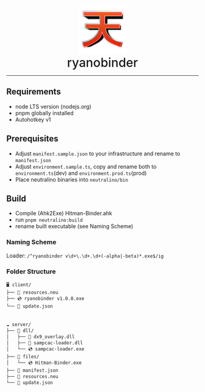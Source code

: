 <div align="center">
    <img src="src/assets/images/logo.png" width="128px" />
</div>

<div align="center" style="font-size: 32px; font-weight: 500">
    ryanobinder
</div>

---

## Requirements

- node LTS version (nodejs.org)
- pnpm globally installed
- Autohotkey v1

## Prerequisites

- Adjust `manifest.sample.json` to your infrastructure and rename to `manifest.json`
- Adjust `environment.sample.ts`, copy and rename both to `environment.ts`(dev) and `environment.prod.ts`(prod)
- Place neutralino binaries into `neutralino/bin`

## Build

- Compile (Ahk2Exe) Hitman-Binder.ahk
- run `pnpm neutralino:build`
- rename built executable (see Naming Scheme)

### Naming Scheme

Loader: `/^ryanobinder v\d+\.\d+.\d+(-alpha|-beta)*.exe$/ig`

### Folder Structure

```bin
🖥️ client/
├── 📄 resources.neu
├── 💿 ryanobinder v1.0.0.exe
└── 📄 update.json


☁️ server/
├── 📁 dll/
│   ├── 📄 dx9_overlay.dll
│   ├── 📄 sampcac-loader.dll
│   └── 💿 sampcac-loader.exe
├── 📁 files/
│   └── 💿 Hitman-Binder.exe
├── 📄 manifest.json
├── 📄 resources.neu
└── 📄 update.json
```

